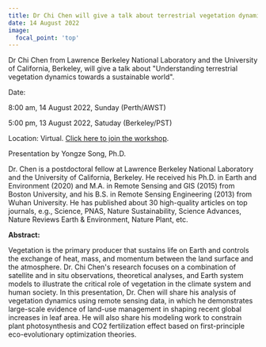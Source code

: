 ```yaml
---
title: Dr Chi Chen will give a talk about terrestrial vegetation dynamics.
date: 14 August 2022
image:
  focal_point: 'top'
---
```


Dr Chi Chen from Lawrence Berkeley National Laboratory and the University
of California, Berkeley, will give a talk about "Understanding terrestrial vegetation dynamics towards a sustainable world".

<!--more-->

Date: 

8:00 am, 14 August 2022, Sunday (Perth/AWST)

5:00 pm, 13 August 2022, Satuday (Berkeley/PST)

Location: Virtual. [Click here to join the workshop](https://au.bbcollab.com/guest/a8940da1b5df48d4a14f175cc484874c).

Presentation by Yongze Song, Ph.D.



Dr. Chen is a postdoctoral fellow at Lawrence Berkeley National Laboratory and the University of California, Berkeley. He received his Ph.D. in Earth and Environment (2020) and M.A. in Remote Sensing and GIS (2015) from Boston University, and his B.S. in Remote Sensing Engineering (2013) from Wuhan University. He has published about 30 high-quality articles on top journals, e.g., Science, PNAS, Nature Sustainability, Science Advances, Nature Reviews Earth & Environment, Nature Plant, etc.

**Abstract:**

Vegetation is the primary producer that sustains life on Earth and controls the exchange of heat, mass, and momentum between the land surface and the atmosphere. Dr. Chi Chen's research focuses on a combination of satellite and in situ observations, theoretical analyses, and Earth system models to illustrate the critical role of vegetation in the climate system and human society. In this presentation, Dr. Chen will share his analysis of vegetation dynamics using remote sensing data, in which he demonstrates large-scale evidence of land-use management in shaping recent global increases in leaf area. He will also share his modeling work to constrain plant photosynthesis and CO2 fertilization effect based on first-principle eco-evolutionary optimization theories. 